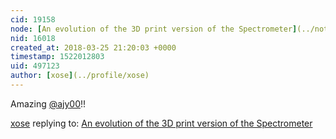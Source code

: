 ```yaml
---
cid: 19158
node: [An evolution of the 3D print version of the Spectrometer](../notes/ajy00/03-25-2018/an-evolution-of-the-3d-print-version-of-the-spectrometer)
nid: 16018
created_at: 2018-03-25 21:20:03 +0000
timestamp: 1522012803
uid: 497123
author: [xose](../profile/xose)
---
```


Amazing [@ajy00](/profile/ajy00)!!

[xose](../profile/xose) replying to: [An evolution of the 3D print version of the Spectrometer](../notes/ajy00/03-25-2018/an-evolution-of-the-3d-print-version-of-the-spectrometer)

